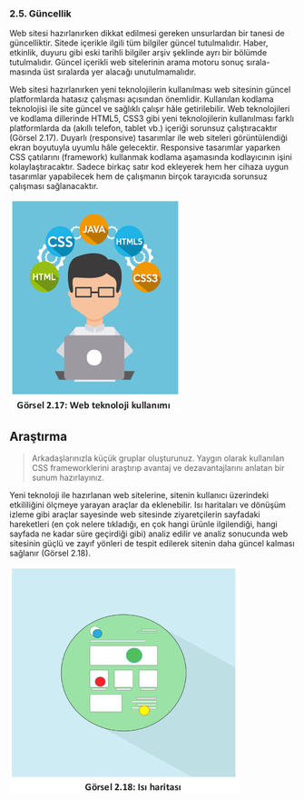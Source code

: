 ### 2.5. Güncellik

Web sitesi hazırlanırken dikkat edilmesi gereken unsurlardan bir tanesi de güncelliktir. Sitede
içerikle ilgili tüm bilgiler güncel tutulmalıdır. Haber, etkinlik, duyuru gibi eski tarihli bilgiler arşiv
şeklinde ayrı bir bölümde tutulmalıdır. Güncel içerikli web sitelerinin arama motoru sonuç sırala-
masında üst sıralarda yer alacağı unutulmamalıdır.

Web sitesi hazırlanırken yeni teknolojilerin kullanılması web sitesinin güncel platformlarda hatasız çalışması açısından önemlidir. Kullanılan kodlama teknolojisi ile
site güncel ve sağlıklı çalışır hâle getirilebilir.
Web teknolojileri ve kodlama dillerinde HTML5, CSS3
gibi yeni teknolojilerin kullanılması farklı platformlarda
da (akıllı telefon, tablet vb.) içeriği sorunsuz çalıştıracaktır (Görsel 2.17). Duyarlı (responsive) tasarımlar ile
web siteleri görüntülendiği ekran boyutuyla uyumlu hâle gelecektir. Responsive tasarımlar yaparken CSS çatılarını (framework) kullanmak kodlama aşamasında kodlayıcının işini kolaylaştıracaktır. Sadece birkaç satır kod
ekleyerek hem her cihaza uygun tasarımlar yapabilecek
hem de çalışmanın birçok tarayıcıda sorunsuz çalışması sağlanacaktır.

![](./images/Web%20teknoloji%20kullan%C4%B1m%C4%B1.png)

## Araştırma

>Arkadaşlarınızla küçük gruplar oluşturunuz. Yaygın olarak kullanılan CSS frameworklerini araştırıp avantaj ve dezavantajlarını anlatan bir sunum hazırlayınız.

Yeni teknoloji ile hazırlanan web sitelerine, sitenin kullanıcı üzerindeki etkililiğini ölçmeye yarayan araçlar da eklenebilir. Isı haritaları ve dönüşüm izleme gibi araçlar sayesinde web sitesinde ziyaretçilerin sayfadaki hareketleri (en çok nelere tıkladığı, en çok hangi ürünle ilgilendiği, hangi sayfada ne kadar
süre geçirdiği gibi) analiz edilir ve analiz sonucunda web sitesinin güçlü ve zayıf yönleri
de tespit edilerek sitenin daha güncel kalması sağlanır (Görsel 2.18).

![](./images/Is%C4%B1%20haritas%C4%B1.png)
